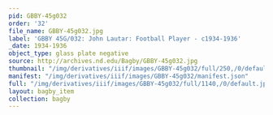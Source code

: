 ```yaml
---
pid: GBBY-45g032
order: '32'
file_name: GBBY-45g032.jpg
label: 'GBBY 45G/032: John Lautar: Football Player - c1934-1936'
_date: 1934-1936
object_type: glass plate negative
source: http://archives.nd.edu/Bagby/GBBY-45g032.jpg
thumbnail: "/img/derivatives/iiif/images/GBBY-45g032/full/250,/0/default.jpg"
manifest: "/img/derivatives/iiif/images/GBBY-45g032/manifest.json"
full: "/img/derivatives/iiif/images/GBBY-45g032/full/1140,/0/default.jpg"
layout: bagby_item
collection: bagby
---
```

